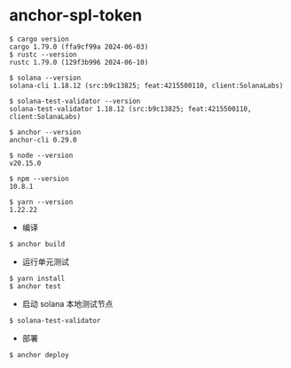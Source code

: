 # anchor-spl-token

```shell
$ cargo version
cargo 1.79.0 (ffa9cf99a 2024-06-03)
$ rustc --version
rustc 1.79.0 (129f3b996 2024-06-10)
```

```shell
$ solana --version
solana-cli 1.18.12 (src:b9c13825; feat:4215500110, client:SolanaLabs)
```

```shell
$ solana-test-validator --version
solana-test-validator 1.18.12 (src:b9c13825; feat:4215500110, client:SolanaLabs)
```

```shell
$ anchor --version   
anchor-cli 0.29.0
```

```shell
$ node --version
v20.15.0
```

```shell
$ npm --version
10.8.1
```

```shell
$ yarn --version
1.22.22
```

* 编译

```shell
$ anchor build
```

* 运行单元测试

```shell
$ yarn install
$ anchor test
```

* 启动 solana 本地测试节点

```shell
$ solana-test-validator
```

* 部署

```shell
$ anchor deploy
```
